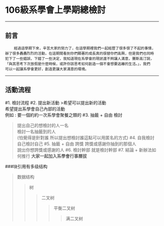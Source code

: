 # **106級系學會上學期總檢討** #
--------------------------------

## 前言
````
	經過這學期下來，辛苦大家的努力了，在這學期裡我們一起經歷了很多很了不起的事情，
辦了很多轟轟烈烈的活動，在這期間看到你們顯著的成長真的很替你們高興，但是我們也同時
犯下了一些錯誤，下錯了一些決定，我知道現在系學會的現狀還不夠讓人滿意，賽斯高汀說，
「與其思考下次放假是什麼時候，或許你該思考如何創造一個不會想要逃離的生活。」，我們
可以一起讓系學會更好，創造更讓大家滿意的環境。
````
----------------------------------

**活動流程**
-------------------------------------
#1. 檢討流程
#2. 提出新活動
	>希望可以提出新的活動  
	希望提出系學會自己內部的活動  
	例如 : 要一個約約一次系學會聚餐之類的
#3. 抽籤 + 自由 檢討
>提出自己的想檢討的人一名  
檢討一名抽籤到的人  
(怕覺得是針對誰 所以提出想檢討誰這點可以用匿名的方式)
#4. 自我檢討
>自己檢討自己
#5. 抽籤 + 自由 誇獎
>誇獎或感謝你抽到的那個人  
說出你想誇獎或感謝的人
#6. 檢討幹部
>就是檢討幹部
#7. 結論 + 新辦法如何推行
>**大家一起加入系學會行事曆拔**

###块引用有多级结构
>数据结构
>>树
>>>二叉树
>>>>平衡二叉树
>>>>>满二叉树

